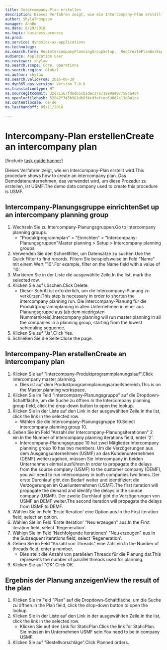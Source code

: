 ```yaml
--- 
title: Intercompany-Plan erstellen
description: Dieses Verfahren zeigt, wie ein Intercompany-Plan erstellt wird.
author: ShylaThompson
manager: AnnBe
ms.date: 8/29/2018
ms.topic: business-process
ms.prod: 
ms.service: dynamics-ax-applications
ms.technology: 
ms.search.form: ReqIntercompanyPlanningGroupSetup,  ReqCreatePlanWorkspace
audience: Application User
ms.reviewer: shylaw
ms.search.scope: Core, Operations
ms.search.region: Global
ms.author: shylaw
ms.search.validFrom: 2016-06-30
ms.dyn365.ops.version: Version 7.0.0
ms.translationtype: HT
ms.sourcegitcommit: 32d71167fdad65cb1dec37671999a497759ca484
ms.openlocfilehash: 52042f345b901db8f4cd3afcec69607e11d8a1ce
ms.contentlocale: de-de
ms.lasthandoff: 09/11/2018

---
```

# <a name="create-an-intercompany-plan"></a><span data-ttu-id="626b6-103">Intercompany-Plan erstellen</span><span class="sxs-lookup"><span data-stu-id="626b6-103">Create an intercompany plan</span></span>

[!include [task guide banner](../../includes/task-guide-banner.md)]

<span data-ttu-id="626b6-104">Dieses Verfahren zeigt, wie ein Intercompany-Plan erstellt wird.</span><span class="sxs-lookup"><span data-stu-id="626b6-104">This procedure shows how to create an intercompany plan.</span></span> <span data-ttu-id="626b6-105">Das Demodatenunternehmen, das verwendet wird, um diese Prozedur zu erstellen, ist USMF.</span><span class="sxs-lookup"><span data-stu-id="626b6-105">The demo data company used to create this procedure is USMF.</span></span>


## <a name="set-up-an-intercompany-planning-group"></a><span data-ttu-id="626b6-106">Intercompany-Planungsgruppe einrichten</span><span class="sxs-lookup"><span data-stu-id="626b6-106">Set up an intercompany planning group</span></span> 
1. <span data-ttu-id="626b6-107">Wechseln Sie zu Intercompany-Planungsgruppen.</span><span class="sxs-lookup"><span data-stu-id="626b6-107">Go to Intercompany planning groups.</span></span>
    * <span data-ttu-id="626b6-108">"Produktprogrammplan" > "Einrichten" > "Intercompany-Planungsgruppen"</span><span class="sxs-lookup"><span data-stu-id="626b6-108">Master planning > Setup > Intercompany planning groups</span></span>  
2. <span data-ttu-id="626b6-109">Verwenden Sie den Schnellfilter, um Datensätze zu suchen.</span><span class="sxs-lookup"><span data-stu-id="626b6-109">Use the Quick Filter to find records.</span></span> <span data-ttu-id="626b6-110">Filtern Sie beispielsweise im Feld "Name" mit einem Wert "10".</span><span class="sxs-lookup"><span data-stu-id="626b6-110">For example, filter on the Name field with a value of '10'.</span></span>
3. <span data-ttu-id="626b6-111">Markieren Sie in der Liste die ausgewählte Zeile.</span><span class="sxs-lookup"><span data-stu-id="626b6-111">In the list, mark the selected row.</span></span>
4. <span data-ttu-id="626b6-112">Klicken Sie auf Löschen.</span><span class="sxs-lookup"><span data-stu-id="626b6-112">Click Delete.</span></span>
    * <span data-ttu-id="626b6-113">Dieser Schritt ist erforderlich, um die Intercompany-Planung zu verkürzen.</span><span class="sxs-lookup"><span data-stu-id="626b6-113">This step is necessary in order to shorten the intercompany planning run.</span></span>   <span data-ttu-id="626b6-114">Die Intercompany-Planung für die Produktprogrammplanung in allen Unternehmen in einer aus Planungsgruppe aus (ab dem niedrigsten Nummernkreis).</span><span class="sxs-lookup"><span data-stu-id="626b6-114">Intercompany planning will run master planning in all the companies in a planning group, starting from the lowest scheduling sequence.</span></span>  
5. <span data-ttu-id="626b6-115">Klicken Sie auf "Ja".</span><span class="sxs-lookup"><span data-stu-id="626b6-115">Click Yes.</span></span>
6. <span data-ttu-id="626b6-116">Schließen Sie die Seite.</span><span class="sxs-lookup"><span data-stu-id="626b6-116">Close the page.</span></span>

## <a name="create-an-intercompany-plan"></a><span data-ttu-id="626b6-117">Intercompany-Plan erstellen</span><span class="sxs-lookup"><span data-stu-id="626b6-117">Create an intercompany plan</span></span>
1. <span data-ttu-id="626b6-118">Klicken Sie auf "Intercompany-Produktprogrammplanungslauf".</span><span class="sxs-lookup"><span data-stu-id="626b6-118">Click Intercompany master planning.</span></span>
    * <span data-ttu-id="626b6-119">Dies ist auf dem Produktprogrammplanungsarbeitsbereich.</span><span class="sxs-lookup"><span data-stu-id="626b6-119">This is on the Master planning workspace.</span></span>  
2. <span data-ttu-id="626b6-120">Klicken Sie im Feld "Intercompany-Planungsgruppe" auf die Dropdown-Schaltfläche, um die Suche zu öffnen.</span><span class="sxs-lookup"><span data-stu-id="626b6-120">In the Intercompany planning group field, click the drop-down button to open the lookup.</span></span>
3. <span data-ttu-id="626b6-121">Klicken Sie in der Liste auf den Link in der ausgewählten Zeile.</span><span class="sxs-lookup"><span data-stu-id="626b6-121">In the list, click the link in the selected row.</span></span>
    * <span data-ttu-id="626b6-122">Wählen Sie die Intercompany-Planungsgruppe 10.</span><span class="sxs-lookup"><span data-stu-id="626b6-122">Select intercompany planning group 10.</span></span>  
4. <span data-ttu-id="626b6-123">Geben Sie im Feld "Anzahl der Intercompany-Planungsiterationen" 2 ein.</span><span class="sxs-lookup"><span data-stu-id="626b6-123">In the Number of intercompany planning iterations field, enter '2'.</span></span>
    * <span data-ttu-id="626b6-124">Intercompany-Planungsgruppe 10 hat zwei Mitglieder.</span><span class="sxs-lookup"><span data-stu-id="626b6-124">Intercompany planning group 10 has two members.</span></span> <span data-ttu-id="626b6-125">Um die Verzögerungen aus dem Ausgangsunternehmen (USMF) an das Kundenunternehmen (DEMF) weiterzugeben, müssen Sie Intercompany in beiden Unternehmen einmal ausführen.</span><span class="sxs-lookup"><span data-stu-id="626b6-125">In order to propagate the delays from the source company (USMF) to the customer company (DEMF), you will need to run intercompany in both companies two times.</span></span> <span data-ttu-id="626b6-126">Der erste Durchlauf gibt den Bedarf weiter und identifiziert die Verzögerungen im Quellunternehmen (USMF).</span><span class="sxs-lookup"><span data-stu-id="626b6-126">The first iteration will propagate the demand and identify the delays in the source company (USMF).</span></span> <span data-ttu-id="626b6-127">Der zweite Durchlauf gibt die Verzögerungen von USMF an DEMF weiter.</span><span class="sxs-lookup"><span data-stu-id="626b6-127">The second iteration will propagate the delays from USMF to DEMF.</span></span>  
5. <span data-ttu-id="626b6-128">Wählen Sie im Feld 'Erste Iteration' eine Option aus.</span><span class="sxs-lookup"><span data-stu-id="626b6-128">In the First iteration field, select an option.</span></span>
6. <span data-ttu-id="626b6-129">Wählen Sie im Feld 'Erste Iteration' "Neu erzeugen" aus.</span><span class="sxs-lookup"><span data-stu-id="626b6-129">In the First iteration field, select 'Regeneration'.</span></span>
7. <span data-ttu-id="626b6-130">Wählen Sie im Feld 'Nachfolgende Iterationen' "Neu erzeugen" aus.</span><span class="sxs-lookup"><span data-stu-id="626b6-130">In the Subsequent iterations field, select 'Regeneration'.</span></span>
8. <span data-ttu-id="626b6-131">Geben Sie im Feld "Anzahl von Threads" eine Zahl ein.</span><span class="sxs-lookup"><span data-stu-id="626b6-131">In the Number of threads field, enter a number.</span></span>
    * <span data-ttu-id="626b6-132">Dies stellt die Anzahl von parallelen Threads für die Planung dar.</span><span class="sxs-lookup"><span data-stu-id="626b6-132">This represents the number of parallel threads used for planning.</span></span>  
9. <span data-ttu-id="626b6-133">Klicken Sie auf "OK".</span><span class="sxs-lookup"><span data-stu-id="626b6-133">Click OK.</span></span>

## <a name="view-the-result-of-the-plan"></a><span data-ttu-id="626b6-134">Ergebnis der Planung anzeigen</span><span class="sxs-lookup"><span data-stu-id="626b6-134">View the result of the plan</span></span>
1. <span data-ttu-id="626b6-135">Klicken Sie im Feld "Plan" auf die Dropdown-Schaltfläche, um die Suche zu öffnen.</span><span class="sxs-lookup"><span data-stu-id="626b6-135">In the Plan field, click the drop-down button to open the lookup.</span></span>
2. <span data-ttu-id="626b6-136">Klicken Sie in der Liste auf den Link in der ausgewählten Zeile.</span><span class="sxs-lookup"><span data-stu-id="626b6-136">In the list, click the link in the selected row.</span></span>
    * <span data-ttu-id="626b6-137">Klicken Sie auf den Link für StaticPlan.</span><span class="sxs-lookup"><span data-stu-id="626b6-137">Click the link for StaticPlan.</span></span> <span data-ttu-id="626b6-138">Sie müssen im Unternehmen USMF sein.</span><span class="sxs-lookup"><span data-stu-id="626b6-138">You need to be in company USMF.</span></span>  
3. <span data-ttu-id="626b6-139">Klicken Sie auf "Bestellvorschläge".</span><span class="sxs-lookup"><span data-stu-id="626b6-139">Click Planned orders.</span></span>


